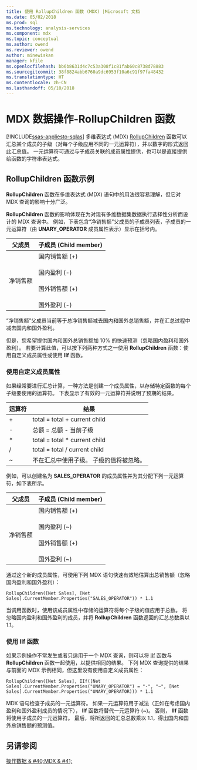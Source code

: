 ```yaml
---
title: 使用 RollupChildren 函数 (MDX) |Microsoft 文档
ms.date: 05/02/2018
ms.prod: sql
ms.technology: analysis-services
ms.component: mdx
ms.topic: conceptual
ms.author: owend
ms.reviewer: owend
author: minewiskan
manager: kfile
ms.openlocfilehash: bb6b8631d4c7c53a308f1c81fab60c8738d78883
ms.sourcegitcommit: 38f8824abb6760a9dc6953f10a6c91f97fa48432
ms.translationtype: HT
ms.contentlocale: zh-CN
ms.lasthandoff: 05/10/2018
---
```

# <a name="mdx-data-manipulation---rollupchildren-function"></a>MDX 数据操作-RollupChildren 函数
[!INCLUDE[ssas-appliesto-sqlas](../../../includes/ssas-appliesto-sqlas.md)]
  多维表达式 (MDX) [RollupChildren](../../../mdx/rollupchildren-mdx.md) 函数可以汇总某个成员的子级（对每个子级应用不同的一元运算符），并以数字的形式返回此汇总值。 一元运算符可通过与子成员关联的成员属性提供，也可以是直接提供给函数的字符串表达式。  
  
## <a name="rollupchildren-function-examples"></a>RollupChildren 函数示例  
 **RollupChildren** 函数在多维表达式 (MDX) 语句中的用法很容易理解，但它对 MDX 查询的影响十分广泛。  
  
 **RollupChildren** 函数的影响体现在为对现有多维数据集数据执行选择性分析而设计的 MDX 查询中。 例如，下表包含“净销售额”父成员的子成员列表，子成员的一元运算符（由 **UNARY_OPERATOR** 成员属性表示）显示在括号内。  
  
|父成员|子成员 (Child member)|  
|-------------------|------------------|  
|净销售额|国内销售额 (+)<br /><br /> 国内盈利 (-)<br /><br /> 国外销售额 (+)<br /><br /> 国外盈利 (-)|  
  
 “净销售额”父成员当前等于总净销售额减去国内和国外总销售额，并在汇总过程中减去国内和国外盈利。  
  
 但是，您希望提供国内和国外总销售额加 10% 的快速预测（忽略国内盈利和国外盈利）。 若要计算此值，可以按下列两种方式之一使用 **RollupChildren** 函数：使用自定义成员属性或使用 **IIf** 函数。  
  
### <a name="using-a-custom-member-property"></a>使用自定义成员属性  
 如果经常要进行汇总计算，一种方法是创建一个成员属性，以存储特定函数的每个子级要使用的运算符。 下表显示了有效的一元运算符并说明了预期的结果。  
  
|运算符|结果|  
|--------------|------------|  
|+|total = total + current child|  
|-|总额 = 总额 - 当前子级|  
|*|total = total * current child|  
|/|total = total / current child|  
|~|不在汇总中使用子级。 子级的值将被忽略。|  
  
 例如，可以创建名为 **SALES_OPERATOR** 的成员属性并为其分配下列一元运算符，如下表所示。  
  
|父成员|子成员 (Child member)|  
|-------------------|------------------|  
|净销售额|国内销售额 (+)<br /><br /> 国内盈利 (~)<br /><br /> 国外销售额 (+)<br /><br /> 国外盈利 (~)|  
  
 通过这个新的成员属性，可使用下列 MDX 语句快速有效地估算出总销售额（忽略国内盈利和国外盈利）：  
  
```  
RollupChildren([Net Sales], [Net Sales].CurrentMember.Properties("SALES_OPERATOR")) * 1.1  
```  
  
 当调用函数时，使用该成员属性中存储的运算符将每个子级的值应用于总数。 将忽略国内盈利和国外盈利的成员，并将 **RollupChildren** 函数返回的汇总总数乘以 1.1。  
  
### <a name="using-the-iif-function"></a>使用 IIf 函数  
 如果示例操作不常发生或者只适用于一个 MDX 查询，则可以将 [IIf](../../../mdx/iif-mdx.md) 函数与 **RollupChildren** 函数一起使用，以提供相同的结果。 下列 MDX 查询提供的结果与前面的 MDX 示例相同，但这里没有使用自定义成员属性：  
  
```  
RollupChildren([Net Sales], IIf([Net Sales].CurrentMember.Properties("UNARY_OPERATOR") = "-", "~", [Net Sales].CurrentMember.Properties("UNARY_OPERATOR))) * 1.1  
```  
  
 MDX 语句检查子成员的一元运算符。 如果一元运算符用于减法（正如在考虑国内盈利和国外盈利成员的情况下）， **IIf** 函数将替代一元运算符 (~)。 否则， **IIf** 函数将使用子成员的一元运算符。 最后，将所返回的汇总总数乘以 1.1，得出国内和国外总销售额的预测值。  
  
## <a name="see-also"></a>另请参阅  
 [操作数据 & #40;MDX & #41;](../../../analysis-services/multidimensional-models/mdx/mdx-data-manipulation-manipulating-data.md)  
  
  
